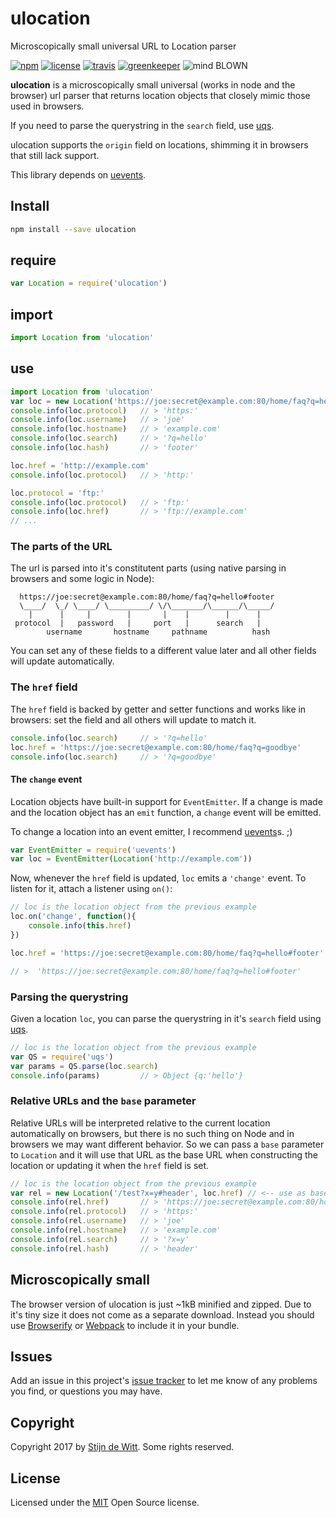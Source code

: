 # ulocation
Microscopically small universal URL to Location parser

[![npm](https://img.shields.io/npm/v/ulocation.svg)](https://npmjs.com/package/ulocation)
[![license](https://img.shields.io/npm/l/ulocation.svg)](https://github.com/Download/ulocation/blob/master/LICENSE.md)
[![travis](https://img.shields.io/travis/Download/ulocation.svg)](https://travis-ci.org/Download/ulocation)
[![greenkeeper](https://img.shields.io/david/Download/ulocation.svg)](https://greenkeeper.io/)
![mind BLOWN](https://img.shields.io/badge/mind-BLOWN-ff69b4.svg)

**ulocation** is a microscopically small universal (works in node and the browser)
url parser that returns location objects that closely mimic those used in browsers. 

If you need to parse the querystring in the `search` field, use [uqs](https://npmjs.com/package/uqs).

ulocation supports the `origin` field on locations, shimming it in browsers that still lack support.

This library depends on [uevents](https://npmjs.com/package/uevents).

## Install
```sh
npm install --save ulocation
```

## require
```js
var Location = require('ulocation')
```

## import
```js
import Location from 'ulocation'
```

## use
```js
import Location from 'ulocation'
var loc = new Location('https://joe:secret@example.com:80/home/faq?q=hello#footer')
console.info(loc.protocol)   // > 'https:'
console.info(loc.username)   // > 'joe'
console.info(loc.hostname)   // > 'example.com'
console.info(loc.search)     // > '?q=hello'
console.info(loc.hash)       // > 'footer'

loc.href = 'http://example.com'
console.info(loc.protocol)   // > 'http:'

loc.protocol = 'ftp:'
console.info(loc.protocol)   // > 'ftp:'
console.info(loc.href)       // > 'ftp://example.com'
// ...
```

### The parts of the URL
The url is parsed into it's constitutent parts (using native parsing in browsers and some logic in Node):

```
  https://joe:secret@example.com:80/home/faq?q=hello#footer
  \____/  \_/ \____/ \_________/ \/\_______/\______/\_____/
    |      |     |        |       |    |        |      |
 protocol  |   password   |     port   |      search   |
        username       hostname     pathname          hash
```

You can set any of these fields to a different value later and all other fields will update automatically.

### The `href` field
The `href` field is backed by getter and setter functions and works like in browsers: set the field 
and all others will update to match it. 

```js
console.info(loc.search)     // > '?q=hello'
loc.href = 'https://joe:secret@example.com:80/home/faq?q=goodbye'
console.info(loc.search)     // > '?q=goodbye'
```

#### The `change` event
Location objects have built-in support for `EventEmitter`. If a change is made and the location 
object has an `emit` function, a `change` event will be emitted.

To change a location into an event emitter, I recommend [uevents](https://npmjs.com/package/uevents)s. ;)

```js
var EventEmitter = require('uevents')
var loc = EventEmitter(Location('http://example.com'))
```

Now, whenever the `href` field is updated, `loc` emits a `'change'` event. 
To listen for it, attach a listener using `on()`:

```js
// loc is the location object from the previous example
loc.on('change', function(){
	console.info(this.href)
})

loc.href = 'https://joe:secret@example.com:80/home/faq?q=hello#footer'

// >  'https://joe:secret@example.com:80/home/faq?q=hello#footer'
```

### Parsing the querystring
Given a location `loc`, you can parse the querystring in it's `search` field 
using [uqs](https://github.com/download/uqs).

```js
// loc is the location object from the previous example
var QS = require('uqs')
var params = QS.parse(loc.search)
console.info(params)         // > Object {q:'hello'}
```

### Relative URLs and the `base` parameter
Relative URLs will be interpreted relative to the current location automatically on 
browsers, but there is no such thing on Node and in browsers we may want different behavior. 
So we can pass a `base` parameter to `Location` and it will use that URL as the base URL 
when constructing the location or updating it when the `href` field is set.

```js
// loc is the location object from the previous example
var rel = new Location('/test?x=y#header', loc.href) // <-- use as base
console.info(rel.href)       // > 'https://joe:secret@example.com:80/home/test?x=y#header'
console.info(rel.protocol)   // > 'https:'
console.info(rel.username)   // > 'joe'
console.info(rel.hostname)   // > 'example.com'
console.info(rel.search)     // > '?x=y'
console.info(rel.hash)       // > 'header'
```

## Microscopically small
The browser version of ulocation is just ~1kB minified and zipped. 
Due to it's tiny size it does not come as a separate download. Instead you should use 
[Browserify](http://browserify.org/) or [Webpack](https://webpack.js.org/) to include 
it in your bundle.

## Issues
Add an issue in this project's [issue tracker](https://github.com/download/ulocation/issues)
to let me know of any problems you find, or questions you may have.

## Copyright
Copyright 2017 by [Stijn de Witt](https://StijnDeWitt.com). Some rights reserved.

## License
Licensed under the [MIT](https://github.com/download/ulocation/blob/master/LICENSE.md) Open Source license.

